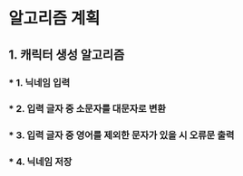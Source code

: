 # 알고리즘 계획
## 1. 캐릭터 생성 알고리즘
### * 1. 닉네임 입력
### * 2. 입력 글자 중 소문자를 대문자로 변환
### * 3. 입력 글자 중 영어를 제외한 문자가 있을 시 오류문 출력
### * 4. 닉네임 저장
